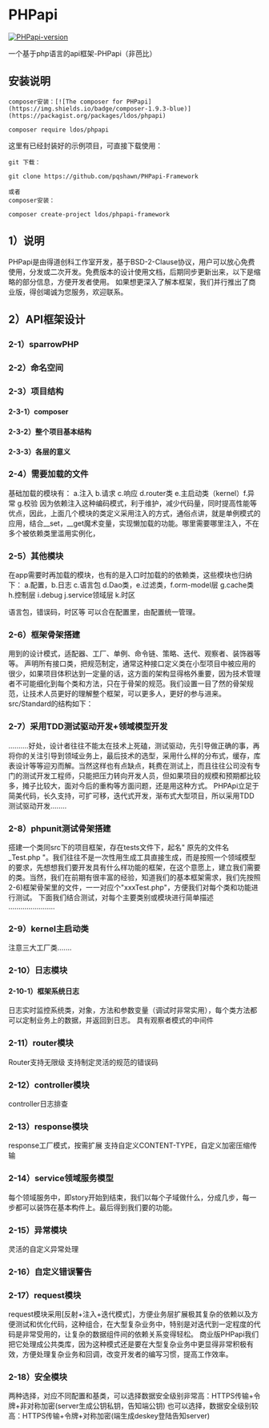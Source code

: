 # PHPapi
[![PHPapi-version](https://img.shields.io/badge/version-1.0-blue)]()

一个基于php语言的api框架-PHPapi（非芭比）

## 安装说明

    composer安装：[![The composer for PHPapi](https://img.shields.io/badge/composer-1.9.3-blue)](https://packagist.org/packages/ldos/phpapi)

    composer require ldos/phpapi

这里有已经封装好的示例项目，可直接下载使用：

    git 下载：

    git clone https://github.com/pqshawn/PHPapi-Framework

    或者
    composer安装：

    composer create-project ldos/phpapi-framework



## 1）说明
PHPapi是由得道创科工作室开发，基于BSD-2-Clause协议，用户可以放心免费使用，分发或二次开发。免费版本的设计使用文档，后期同步更新出来，以下是缩略的部分信息，方便开发者使用。
如果想更深入了解本框架，我们并行推出了商业版，得创竭诚为您服务，欢迎联系。

## 2）API框架设计
### 2-1）sparrowPHP
### 2-2）命名空间
### 2-3）项目结构
#### 2-3-1）composer
#### 2-3-2）整个项目基本结构

#### 2-3-3）各层的意义

### 2-4）需要加载的文件
基础加载的模块有：
 a.注入 b.请求 c.响应 d.router类 e.主启动类（kernel）f.异常 g.校验
因为依赖注入这种编码模式，利于维护，减少代码量，同时提高性能等优点，因此，上面几个模块的类定义采用注入的方式，通俗点讲，就是单例模式的应用，结合__set，__get魔术变量，实现懒加载的功能。哪里需要哪里注入，不在多个被依赖类里滥用实例化，

### 2-5）其他模块
在app需要时再加载的模块，也有的是入口时加载的的依赖类，这些模块也归纳下：
a.配置，b.日志  c.语言包  d.Dao类，e.过滤类，f.orm-model层 g.cache类  h.控制层 i.debug j.service领域层 k.时区

语言包，错误码，时区等 可以合在配置里，由配置统一管理。

### 2-6）框架骨架搭建
用到的设计模式，适配器、工厂、单例、命令链、策略、迭代、观察者、装饰器等等。
声明所有接口类，把规范制定，通常这种接口定义类在小型项目中被应用的很少，如果项目体积达到一定量的话，这方面的架构显得格外重要，因为技术管理者不可能细化到每个类和方法，只在于骨架的规范。我们设置一目了然的骨架规范，让技术人员更好的理解整个框架，可以更多人，更好的参与进来。
src/Standard的结构如下：

### 2-7）采用TDD测试驱动开发+领域模型开发
..........好处，设计者往往不能太在技术上死磕，测试驱动，先引导做正确的事，再将你的关注引导到领域业务上，最后技术的选型，采用什么样的分布式，缓存，库表设计等等迎刃而解。当然这样也有点缺点，耗费在测试上，而且往往公司没有专门的测试开发工程师，只能把压力转向开发人员，但如果项目的规模和预期都比较多，摊子比较大，面对今后的重构等方面问题，还是用这种方式。
PHPApi立足于简美代码，长久支持，可扩可移，迭代式开发，渐布式大型项目，所以采用TDD测试驱动开发........

### 2-8）phpunit测试骨架搭建
搭建一个类同src下的项目框架，存在tests文件下，起名" 原先的文件名_Test.php "。我们往往不是一次性用生成工具直接生成，而是按照一个领域模型的要求，先想想我们要开发具有什么样功能的框架，在这个意愿上，建立我们需要的类。当然，我们在前期有很丰富的经验，知道我们的基本框架需求，我们先按照2-6)框架骨架里的文件，一一对应个"xxxTest.php"，方便我们对每个类和功能进行测试。
下面我们结合测试，对每个主要类别或模块进行简单描述
.......................

### 2-9）kernel主启动类
注意三大工厂类.......

### 2-10）日志模块
#### 2-10-1）框架系统日志
日志实时监控系统类，对象，方法和参数变量（调试时非常实用），每个类方法都可以定制业务上的数据，并返回到日志。
具有观察者模式的中间件

### 2-11）router模块
Router支持无限级
支持制定灵活的规范的错误码

### 2-12）controller模块
controller日志排查

### 2-13）response模块
response工厂模式，按需扩展
支持自定义CONTENT-TYPE，自定义加密压缩传输

### 2-14）service领域服务模型
每个领域服务中，即story开始到结束，我们以每个子域做什么，分成几步，每一步都可以装饰在基本构件上。最后得到我们要的功能。
### 2-15）异常模块
灵活的自定义异常处理
### 2-16）自定义错误警告
### 2-17）request模块
request模块采用[反射+注入+迭代模式]，方便业务层扩展极其复杂的依赖以及方便测试和优化代码，这种组合，在大型复杂业务中，特别是对迭代到一定程度的代码是非常受用的，让复杂的数据组件间的依赖关系变得轻松。
商业版PHPapi我们把它处理成公共类库，因为这种模式还是要在大型复杂业务中更显得非常积极有效，方便处理复杂业务和回调，改变开发者的编写习惯，提高工作效率。
### 2-18）安全模块
两种选择，对应不同配置和基类，可以选择数据安全级别非常高：HTTPS传输+令牌+非对称加密(server生成公钥私钥，告知端公钥)
也可以选择，数据安全级别较高：HTTPS传输+令牌+对称加密(端生成deskey登陆告知server)
